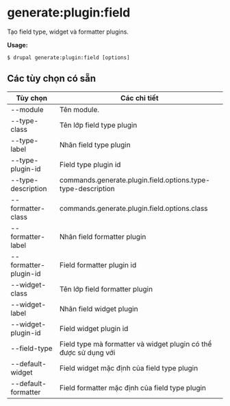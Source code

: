# generate:plugin:field
Tạo field type, widget và formatter plugins.

**Usage:**
```
$ drupal generate:plugin:field [options]
```

## Các tùy chọn có sẵn
Tùy chọn | Các chi tiết
-------|-------------
--module | Tên module.
--type-class | Tên lớp field type plugin
--type-label | Nhãn field type plugin
--type-plugin-id | Field type plugin id
--type-description | commands.generate.plugin.field.options.type-type-description
--formatter-class | commands.generate.plugin.field.options.class
--formatter-label | Nhãn field formatter plugin
--formatter-plugin-id | Field formatter plugin id
--widget-class | Tên lớp field formatter plugin
--widget-label | Nhãn field widget plugin
--widget-plugin-id | Field widget plugin id
--field-type | Field type mà formatter và widget plugin có thể được sử dụng với
--default-widget | Field widget mặc định của field type plugin
--default-formatter | Field formatter mặc định của field type plugin
